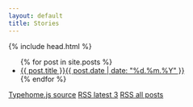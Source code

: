 ```yaml
---
layout: default
title: Stories
---
```

{% include head.html %}

<ul>
{% for post in site.posts %}
<li>
<a rel="noopener noreferrer nofollow" target="_blank" href="https://onl.st/{{ post.storyid }}/">{{ post.title }}<span class="badge badge-secondary ml-1">{{ post.date | date: "%d.%m.%Y" }}</span></a>
</li>
{% endfor %}
</ul>

<div class="fixed-bottom bg-dark text-white">
  <a class="btn btn-dark" href="https://nobodymr.github.io/stories_feed/assets/typehome.js" target="_blank" rel="noopener noreferrer nofollow">Typehome.js source</a>
  <a class="btn btn-dark" href="https://nobodymr.github.io/stories_feed/feed.xml" target="_blank" rel="noopener noreferrer nofollow">RSS latest 3</a>
  <a class="btn btn-dark" href="https://nobodymr.github.io/stories_feed/allfeeds.xml" target="_blank" rel="noopener noreferrer nofollow">RSS all posts</a>
</div>
